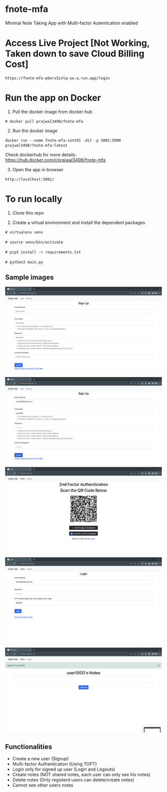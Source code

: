 # fnote-mfa

Minimal Note Taking App with Multi-factor Autentication enabled

# Access Live Project [Not Working, Taken down to save Cloud Billing Cost]

```
https://fnote-mfa-p6erx5zvlq-uw.a.run.app/login
```


# Run the app on Docker

1. Pull the docker image from docker hub

```
# docker pull prajwal3498/fnote-mfa
```

2. Run the docker image

```
docker run --name fnote-mfa-cont01 -dit -p 5001:5000 prajwal3498/fnote-mfa:latest
```

Check dockerhub for more details: https://hub.docker.com/r/prajwal3498/fnote-mfa 

3. Open the app in browser

```
http://localhost:5001/
```

# To run locally 

1. Clone this repo 

2. Create a virtual environment and install the dependent packages

```
# virtualenv venv

# source venv/bin/activate

# pip3 install -r requirements.txt

# python3 main.py
```

## Sample images

![Signup Page Blank](images/1_Sign_up_blank.png "Sign Up Page Blank")

![Signup Page Filled](images/2_Sign_up_filled.png "Sign Up Page Filled")

![MFA QR Page](images/3_mfa_qr_page.png "MFA QR Code")

![Login Page](images/4_login.png "Login Page")

![Home Page](images/5_notes_page.png "Authentic user's home page containing notes")

## Functionalities

- Create a new user (Signup)
- Multi-factor Authentication (Using TOPT)
- Login only for signed up user (Login and Logouts)
- Create notes (NOT shared notes, each user can only see his notes)
- Delete notes (Only registerd users can delete/create notes)
- Cannot see other users notes
